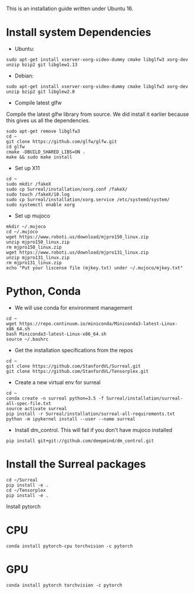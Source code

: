 This is an installation guide written under Ubuntu 16. 

# Install system Dependencies

* Ubuntu:
```
sudo apt-get install xserver-xorg-video-dummy cmake libglfw3 xorg-dev unzip bzip2 git libglew1.13
```

* Debian:
```
sudo apt-get install xserver-xorg-video-dummy cmake libglfw3 xorg-dev unzip bzip2 git libglew2.0
```

* Compile latest glfw

Compile the latest glfw library from source. We did install it earlier because this gives us all the dependencies.
```
sudo apt-get remove libglfw3
cd ~
git clone https://github.com/glfw/glfw.git
cd glfw
cmake -DBUILD_SHARED_LIBS=ON .
make && sudo make install
```

* Set up X11
```
cd ~
sudo mkdir /fakeX
sudo cp Surreal/installation/xorg.conf /fakeX/
sudo touch /fakeX/10.log
sudo cp Surreal/installation/xorg.service /etc/systemd/system/
sudo systemctl enable xorg
```

* Set up mujoco
```
mkdir ~/.mujoco
cd ~/.mujoco
wget https://www.roboti.us/download/mjpro150_linux.zip
unzip mjpro150_linux.zip
rm mjpro150_linux.zip
wget https://www.roboti.us/download/mjpro131_linux.zip
unzip mjpro131_linux.zip
rm mjpro131_linux.zip
echo "Put your liscense file (mjkey.txt) under ~/.mujoco/mjkey.txt"
```

# Python, Conda
* We will use conda for environment management
```
cd ~
wget https://repo.continuum.io/miniconda/Miniconda3-latest-Linux-x86_64.sh
bash Miniconda3-latest-Linux-x86_64.sh 
source ~/.bashrc 
```

* Get the installation specifications from the repos
```
cd ~
git clone https://github.com/StanfordVL/Surreal.git
git clone https://github.com/StanfordVL/Tensorplex.git
```

* Create a new virtual env for surreal
```
cd ~
conda create -n surreal python=3.5 -f Surreal/installation/surreal-all-spec-file.txt
source activate surreal
pip install -r Surreal/installation/surreal-all-requirements.txt
python -m ipykernel install --user --name surreal
```

* Install dm_control. This will fail if you don't have mujoco installed
```
pip install git+git://github.com/deepmind/dm_control.git
```

# Install the Surreal packages
```
cd ~/Surreal
pip install -e .
cd ~/Tensorplex
pip install -e .
```

Install pytorch
# CPU
```
conda install pytorch-cpu torchvision -c pytorch
```
# GPU
```
conda install pytorch torchvision -c pytorch
```


